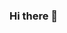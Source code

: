 ### Hi there 👋

<!--
**123pats/123pats** is a ✨ _special_ ✨ repository because its `README.md` (this file) appears on your GitHub profile.

Here are some ideas to get you started:

- 🔭 I’m currently working on gaining skills in Web Development so that I can make a career change into something I'm passionate about.
- 🌱 I’m currently learning Web Development on Udemy. So far, I'm just starting out and working with HTML & CSS. Soon onto Flexbox, Bootstrap, and then into JS.
- 👯 I’m looking to collaborate on any Web Development projects as I gain more knowledge on the topic.
- 📫 How to reach me: You can reach me on Instagram (123pats).
- 😄 Pronouns: He/Him
-->
